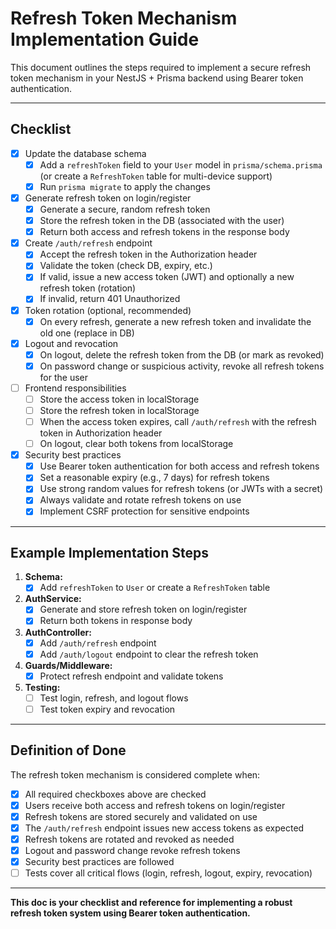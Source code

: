 # Refresh Token Mechanism Implementation Guide

This document outlines the steps required to implement a secure refresh token mechanism in your NestJS + Prisma backend using Bearer token authentication.

---

## Checklist

- [x] Update the database schema
  - [x] Add a `refreshToken` field to your `User` model in `prisma/schema.prisma` (or create a `RefreshToken` table for multi-device support)
  - [x] Run `prisma migrate` to apply the changes
- [x] Generate refresh token on login/register
  - [x] Generate a secure, random refresh token
  - [x] Store the refresh token in the DB (associated with the user)
  - [x] Return both access and refresh tokens in the response body
- [x] Create `/auth/refresh` endpoint
  - [x] Accept the refresh token in the Authorization header
  - [x] Validate the token (check DB, expiry, etc.)
  - [x] If valid, issue a new access token (JWT) and optionally a new refresh token (rotation)
  - [x] If invalid, return 401 Unauthorized
- [x] Token rotation (optional, recommended)
  - [x] On every refresh, generate a new refresh token and invalidate the old one (replace in DB)
- [x] Logout and revocation
  - [x] On logout, delete the refresh token from the DB (or mark as revoked)
  - [x] On password change or suspicious activity, revoke all refresh tokens for the user
- [ ] Frontend responsibilities
  - [ ] Store the access token in localStorage
  - [ ] Store the refresh token in localStorage
  - [ ] When the access token expires, call `/auth/refresh` with the refresh token in Authorization header
  - [ ] On logout, clear both tokens from localStorage
- [x] Security best practices
  - [x] Use Bearer token authentication for both access and refresh tokens
  - [x] Set a reasonable expiry (e.g., 7 days) for refresh tokens
  - [x] Use strong random values for refresh tokens (or JWTs with a secret)
  - [x] Always validate and rotate refresh tokens on use
  - [x] Implement CSRF protection for sensitive endpoints

---

## Example Implementation Steps

1. **Schema:**
   - [x] Add `refreshToken` to `User` or create a `RefreshToken` table
2. **AuthService:**
   - [x] Generate and store refresh token on login/register
   - [x] Return both tokens in response body
3. **AuthController:**
   - [x] Add `/auth/refresh` endpoint
   - [x] Add `/auth/logout` endpoint to clear the refresh token
4. **Guards/Middleware:**
   - [x] Protect refresh endpoint and validate tokens
5. **Testing:**
   - [ ] Test login, refresh, and logout flows
   - [ ] Test token expiry and revocation

---

## Definition of Done

The refresh token mechanism is considered complete when:

- [x] All required checkboxes above are checked
- [x] Users receive both access and refresh tokens on login/register
- [x] Refresh tokens are stored securely and validated on use
- [x] The `/auth/refresh` endpoint issues new access tokens as expected
- [x] Refresh tokens are rotated and revoked as needed
- [x] Logout and password change revoke refresh tokens
- [x] Security best practices are followed
- [ ] Tests cover all critical flows (login, refresh, logout, expiry, revocation)

---

**This doc is your checklist and reference for implementing a robust refresh token system using Bearer token authentication.**
